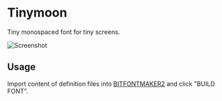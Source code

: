 Tinymoon
========

Tiny monospaced font for tiny screens.

![Screenshot](https://dl.dropboxusercontent.com/u/31448207/imgs/5110.jpg)

Usage
-----

Import content of definition files into [BITFONTMAKER2](http://www.pentacom.jp/pentacom/bitfontmaker2/) and click "BUILD FONT".
